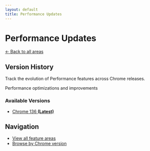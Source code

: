 ```yaml
---
layout: default
title: Performance Updates
---
```


# Performance Updates

[← Back to all areas](../)

## Version History

Track the evolution of Performance features across Chrome releases.

Performance optimizations and improvements

### Available Versions

- [Chrome 136 **(Latest)**](./chrome-136.html)

## Navigation

- [View all feature areas](../)
- [Browse by Chrome version](../../versions/)
